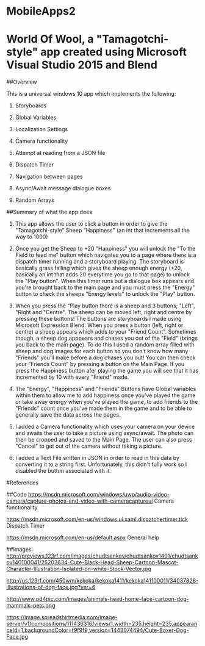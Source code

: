 # MobileApps2
# World Of Wool, a "Tamagotchi-style" app created using Microsoft Visual Studio 2015 and Blend

##Overview

This is a universal windows 10 app which implements the following:

1. Storyboards

2. Global Variables

3. Localization Settings

4. Camera functionality

5. Attempt at reading from a JSON file

6. Dispatch Timer

7. Navigation between pages

8. Async/Await message dialogue boxes

9. Random Arrays

##Summary of what the app does
1. This app allows the user to click a button in order to give the "Tamagotchi-style" Sheep "Happiness" (an int that increments all the way to 1000)

2. Once you get the Sheep to +20 "Happiness" you will unlock the "To the Field to feed me" button which navigates you to a page where there is a dispatch timer running and a storyboard playing. The storyboard is basically grass falling which gives the sheep enough energy (+20, basically an int that adds 20 everytime you go to that page) to unlock the "Play button". When this timer runs out a dialogue box appears and you're brought back to the main page and you must press the "Energy" button to check the sheeps "Energy levels" to unlock the "Play" button.

3. When you press the "Play button there is a sheep and 3 buttons; "Left", "Right and "Centre". The sheep can be moved left, right and centre by pressing these buttons! The buttons are storyboards I made using Microsoft Expression Blend. When you press a button (left, right or centre) a sheep appears which adds to your "Friend Count". Sometimes though, a sheep dog apppears and chases you out of the "Field" (brings you back to the main page). To do this I used a random array filled with sheep and dog images for each button so you don't know how many "Friends" you'll make before a dog chases you out! You can then check your "Friends Count" by pressing a button on the Main Page. If you press the Happiness button afer playing the game you will see that it has incremented by 10 with every "Friend" made.

4. The "Energy", "Happiness" and "Friends" Buttons have Global variables within them to allow me to add happiness once you've played the game or take away energy when you've played the game, to add friends to the "Friends" count once you've made them in the game and to be able to generally save the data across the pages.

5. I added a Camera functionality which uses your camera on your device and awaits the user to take a picture using async/await. The photo can then be cropped and saved to the Main Page. The user can also press "Cancel" to get out of the camera without taking a picture.

6. I added a Text File written in JSON in order to read in this data by converting it to a string first. Unfortunately, this didn't fully work so I disabled the button associated with it.

#References

##Code
https://msdn.microsoft.com/windows/uwp/audio-video-camera/capture-photos-and-video-with-cameracaptureui Camera functionality

https://msdn.microsoft.com/en-us/windows.ui.xaml.dispatchertimer.tick Dispatch Timer

https://msdn.microsoft.com/en-us/default.aspx General help

##Images
http://previews.123rf.com/images/chudtsankov/chudtsankov1401/chudtsankov140100041/25203634-Cute-Black-Head-Sheep-Cartoon-Mascot-Character-Illustration-Isolated-on-white-Stock-Vector.jpg

http://us.123rf.com/450wm/kekoka/kekoka1411/kekoka141100011/34037828-illustrations-of-dog-face.jpg?ver=6

http://www.pd4pic.com/images/animals-head-home-face-cartoon-dog-mammals-pets.png

https://image.spreadshirtmedia.com/image-server/v1/compositions/111436316/views/1,width=235,height=235,appearanceId=1,backgroundColor=f9f9f9,version=1443074494/Cute-Boxer-Dog-Face.jpg


